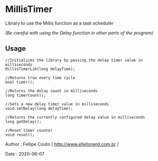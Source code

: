 # MillisTimer
Library to use the Millis function as a task scheduler

*(Be careful with using the Delay function in other parts of the program)*

## Usage

```Arduino
//Initializes the library by passing the delay timer value in milliseconds
MillisTimerLib(long delayTime);

//Returns true every time cycle
bool timer();

//Returns the delay count in milliseconds
long timerCount();

//Sets a new delay timer value in milliseconds
void setDelay(long delayTime);

//Returns the currently configured delay value in milliseconds
long getDelay();

//Reset timer counter
void reset();
```

Author : Fellipe Couto [ http://www.efeitonerd.com.br ]

Date : 2020-06-07
